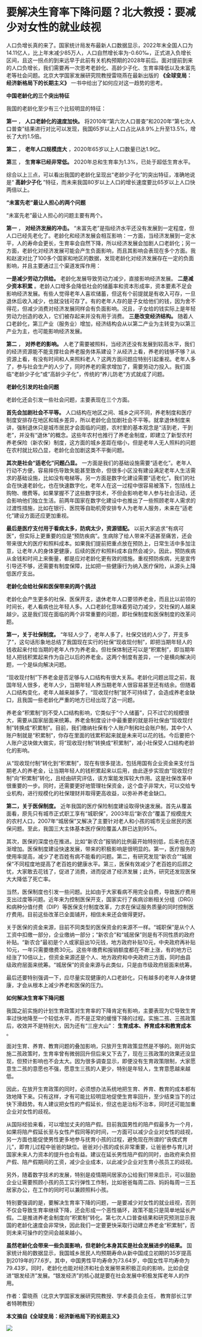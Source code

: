 # 要解决生育率下降问题？北大教授：要减少对女性的就业歧视

人口负增长真的来了。国家统计局发布最新人口数据显示，2022年末全国人口为14.11亿人，比上年末减少85万人，人口自然增长率为-0.60‰，正式进入负增长区间，且这一拐点的到来远早于此前有关机构预期的2028年前后。面对提前到来的人口负增长，我们需要再一次思考老龄化、高龄少子化、生育率降低以及未富先老等社会问题。北京大学国家发展研究院教授雷晓燕在最新出版的
**《全球变局：经济新格局下的长期主义》** 一书中给出了如何应对这一趋势的思考。

**中国老龄化的三个突出特征**

我国的老龄化至少有三个比较明显的特征：

**第一** ， **人口老龄化的速度加快。**
将2010年“第六次人口普查”和2020年“第七次人口普查”结果进行对比可以发现，我国65岁以上人口占比从8.9%上升至13.5%，增长了大约1.5倍。

**第二** ， **老年人口规模庞大** ，2020年65岁以上人口数量已达1.9亿。

**第三** ， **生育率已经非常低。** 2020年总和生育率为1.3%，已处于超低生育水平。

综合以上三点，可以看出我国的老龄化呈现出“老龄少子化”的突出特征，准确地说是“ **高龄少子化**
”特征，而未来我国80岁以上人口的增长速度要比65岁以上人口快两倍以上。

**“未富先老”最让人担心的两个问题**

“未富先老”最让人担心的问题主要有两个。

**第一** ， **对经济发展的冲击。**
“未富先老”是指经济水平还没有发展到一定程度，但人口已经先老化了。老龄化和经济发展会相互影响：一方面，当经济发展到一定水平，人的寿命会更长，生育率会自然下降，所以经济发展会加剧人口老龄化；另一方面，老龄化对经济发展可能会产生负面影响，而且其影响会表现在多个方面。我和赵波对比了100多个国家和地区的数据，发现老龄化对经济发展存在一定的负面影响，并且主要通过三个渠道发挥作用：

**一是减少劳动力供给。** 老龄化发展导致劳动力减少，直接影响经济发展。 **二是减少资本积累**
。老龄人口增多会降低社会的储蓄率和资本形成率，资本要素不足会影响经济发展。有些人觉得老年人喜欢储蓄，但这有个前提就是有收入可存，一旦退休后收入减少，也就没钱可存了。有的老年人存的是子女给他们的钱，因为舍不得花，但减少消费对经济发展同样会有负面影响。况且，子女给的钱实际上是年轻劳动力创造的收入，它们被存起来并没有用于消费。
**三是改变经济结构。** 随着人口老龄化，第三产业（服务业）增加，经济结构会从以第二产业为主转变为以第三产业为主，也可能影响经济发展。

**第二** ， **对养老的影响。**
人老了需要被照料，当经济还没有发展到较高水平，我们的经济资源能不能支撑社会养老服务体系建设？从经济上看，养老的钱够不够？从资源上看，有没有时间和人来照料老人？这两方面问题应特别引起重视。老年人多了，参与社会生产的人少了，同时养老的需求增加了，需要劳动力投入。我们面临“老龄少子化”或“高龄少子化”，传统的“养儿防老”方式就成了问题。

**老龄化引发的社会问题**

老龄化还会引发一些社会问题，主要表现在三个方面。

**首先会加剧社会不平等。**
人口结构在地区之间、城乡之间不同，养老制度和医疗制度安排存在地区和城乡差异，所以老龄化会加剧社会不平等。就拿退休制度来讲，强制退休只是城市居民才会面临的问题，农村里的基本观念是“活到老，干到老”，并没有“退休”的概念。这些年农村也推行了养老金制度，即建立了新型农村养老保险（新农保）制度，这方面的城乡差距在缩小，但是老年人无人照料的问题在农村就比较凸显，老龄化会加剧这类不平衡问题。

**其次是社会“适老化”问题凸显。**
一方面是我们的基础设施需要“适老化”。老年人行动不方便，容易摔伤导致失能甚至致命，但很多小区没有建设满足老年人生活需求的基础设施，比如没有电梯等。另一方面是数字化建设需要“适老化”。我们的社会在快速老龄化，也在快速数字化，老年人在这一过程中很容易被落下，包括线上购物、缴费等。如果掌握不了这些数字技术，不但会影响老年人参与社会活动，还会影响他们独立生活。前两年国家在数字化建设中也推出了一些照顾老年人需求的过渡性措施，比如在银行、医院等自助机旁安排专人为老年人服务，未来在“适老化”建设方面还应更加重视。

**最后是医疗支付用于看病太多，防病太少，资源错配。**
以前大家追求“有病可医”，但实际上更重要的应是“预防疾病”。生病除了给人带来不适甚至痛苦，还会带来很大的医疗和照料成本。如果我们提前把重点放在预防上，日常生活中多加注意，让老年人的身体更健康，后续的医疗和照料成本自然会减少。因此，预防疾病从金钱和时间上来衡量，都是应对老龄化更有效的措施。重视预防疾病，光是宣传引导还不够，还需要有制度保障，比如把一些健康行为纳入医疗保险，从源头上降低医疗支出。

**老龄化会给社保和医保带来的两个挑战**

老龄化会产生更多的社保、医保开支，退休老年人口要领养老金，而且比以前领的时间长，老人看病也比年轻人多。人口老龄化意味着劳动力减少，交社保的人越来越少。这是我们现在面临的两个非常重要的问题，即社保制度和医保制度的改革问题。

**第一，关于社保制度。**
“年轻人少了，老年人多了，社保交钱的人少了，开支多了”，这句话形象地总结了我国现在实行的社保“现收现付制”，即把当期年轻人的钱收起来付给当期的老年人作为养老金。但社保体制还可以是“积累制”，即当期年轻人把钱积累起来作为自己以后的养老金。这两个制度有差异，一个是横向解决问题，一个是纵向解决问题。

“现收现付制”下养老金是否足够与人口结构有很大关系。老龄化问题出现之前，我国年轻人很多，老年人少，当期年轻人养当期老年人很容易甚至还有结余。但随着人口结构变化，老年人越来越多了，“现收现付制”就不可持续了，会造成养老金缺口，且我国一些老龄化严重的地方已经出现了这一问题。

养老金“积累制”则不受人口结构影响，它类似于“个人储蓄”，只不过它的规模很大，需要从国家层面来统筹。养老金制度设计中最重要的就是将社保由“现收现付制”转换成“积累制”。目前，我们缴纳社保有个人账户制和社会账户制，其中个人账户制就是“积累制”，你存在里面的钱累积起来就是未来可以花的钱。今后要把个人账户这块做大做实，将“现收现付制”转换成“积累制”，减小社保受人口结构老龄化的影响。

从“现收现付制”转化到“积累制”，现在有很多提法，包括用国有企业资金来支付当期老人的养老金，让当期年轻人的钱积累起来以后用，由此逐步实现由“现收现付制”向“积累制”转化，且经由研究评估，该方案能发挥较大作用。这是社保改革中很重要的一步。同时，还需要更好地管理社保资金，这个盘子非常大，可以交给专业机构，进行规模化的社保理财并取得更高收益，以弥补养老金缺口。

**第二，关于医保制度。**
近年我国的医疗保险制度建设取得快速发展。首先从覆盖面看，原先只有城市正式职工享有“城职保”，2003年后“新农合”覆盖了规模庞大的农村人口，2007年“城居保”又解决了主要针对老人和小孩的城市无业居民的医保问题。至此，我国三大主体基本医疗保险覆盖人群已达到95%。

其次，医保的深度也在推进。比如“新农合”报销的比例最开始特别低，后来也在逐渐增加。医保制度建设快速发展，带来的积极影响是很明显的。第一，医疗服务的使用率提高，减少了老百姓有病不能看的问题。第二，有研究发现“新农合”“城居保”不同程度地提高了老百姓的健康水平。第三，医保有效减少了老百姓的后顾之忧，大家敢去花钱了，促进了消费，进而促进了经济发展；此外，研究还发现医保大大降低了死亡率。

当然，医保制度也引发一些问题。比如由于大家看病不用完全自费，导致医疗费用支出过度等问题。近年来为控制医保开支，国家实行了疾病诊断相关分组（DRG）和病种分值付费（DIP）等医保支付制度改革，力求在保证服务质量的同时控制医疗费用。目前这些改革已全面铺开，相信未来还会做得更好。

关于医保的资金来源，目前不同类型的医保资金的来源不一样。“城职保”是从个人工资中扣缴一部分，企业缴纳一部分；“新农合”和“城居保”则是有不同性质的政府补贴。“新农合”最初是个人或家庭出10元钱，地方政府补贴10元，中央政府再补贴10元，一年只需要缴费30元。这些年缴费和报销额度都在不断上涨，有的地方已经涨了10倍以上，但资金来源还是个人、地方政府和中央政府三方面，同时由县级政府层面来统筹。“城居保”的资金来源与此类似，只是由市级政府层面来统筹。

最后还要特别强调一下，应尽量实现健康的人口老龄化，只有越多的老年人身体健康，才会从根本上减少养老和医保的压力。

**如何解决生育率下降问题**

我国之前实施的计划生育政策对生育率的下降肯定有影响，主要表现为它导致生育率过快地降至一个较低水平，而不是正常的缓慢下降的过程。实施二孩、三孩政策后，收效并不是特别大，因为还有“三座大山”：
**生育成本、养育成本和教育成本** 。

面对生育、养育、教育问题的叠加影响，只放开生育政策显然是不够的。刚开始实施二孩政策时，生育率曾有微弱回升但后来又下去了，现在三孩政策的效果还没显现，但预计影响也不会太大。因为很多调查显示，即便没有生育政策限制，大家愿意生二孩的意愿也不强，愿意生三孩的人更少，特别是年轻人，生育意愿越来越低。

因此，在放开生育政策的同时，必须想办法系统地把生育、养育、教育的成本都有效地降下来。只有这样，才有可能比较明显地促使生育率回升，至少结束当下的过快下滑趋势。有人建议把女性的产假延长，但这也是治标不治本，同时还可能加重企业对女性的歧视。

从国际经验来看，可以增加丈夫的陪产假。目前我国男性的陪产假最多为一个月，如果将陪产假延长至与女性产假同等的时间，一方面可以减少企业对女性的歧视，另一方面也能促使男性更多地参与抚育小孩的过程，避免现在所谓的“丧偶式育儿”，即育儿过程中爸爸的缺位。爸爸对小孩的成长非常重要，让爸爸参与育儿对国家未来人力资本的提升也会有益。建议在延长男性陪产假的同时，由政府来负担产假、陪产假期间的工资，减少企业成本，以此减少企业对生育小孩员工的歧视。

另外，随着数字技术的发展，特别是疫情期间居家办公给我们带来启示，可以鼓励企业让需要照顾小孩的员工实行弹性工作制，比如爸爸每周二四、妈妈每周一三五居家办公，在工作的同时可以兼顾照料小孩。

特别要强调的是，要解决生育率下降的问题，一是要减少对女性的就业歧视，否则不仅会导致生育率继续下降，还会形成一个恶性循环，政策不能只是简单地延长产假。二是推进养老金制度向“积累制”转化。第七次人口普查结果和研究预测显示我国的老龄化速度会非常快，因此我们一定要更快采取行动建立养老金“积累制”，否则未来可操作的空间会越来越小。

**虽然老龄化会带来一些负面影响，但老龄化本身其实是社会发展进步的结果。**
国家统计局的数据显示，我国城乡居民人均预期寿命从新中国成立初期的35岁提高到2019年的77.6岁。其中，中国男性平均寿命为73.64岁，中国女性平均寿命为79.43岁。同时，老龄化也能对经济和社会发展带来积极正向的影响，比如会促进“银发经济”发展。“银发经济”的核心就是要在社会发展中积极发挥老年人的作用。

作者：雷晓燕（北京大学国家发展研究院教授、学术委员会主任， 教育部长江学者特聘教授）

**本文摘自《全球变局：经济新格局下的长期主义》**

![](https://inews.gtimg.com/newsapp_bt/0/15662069371/1000)

